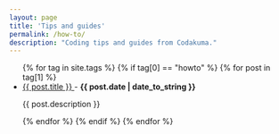 ```yaml
---
layout: page
title: 'Tips and guides'
permalink: /how-to/
description: "Coding tips and guides from Codakuma."
---
```


<ul>
  {% for tag in site.tags %}
    {% if tag[0] == "howto" %}
      {% for post in tag[1] %}
        <li>
          <a href="{{ post.url }}">
            {{ post.title }}
          </a>
          - <strong>{{ post.date | date_to_string }}</strong>
          <p>{{ post.description }}</p>
        </li>
      {% endfor %}
    {% endif %}
  {% endfor %}
</ul>